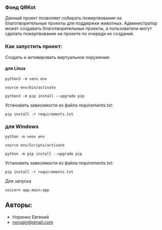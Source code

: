 ### Фонд QRKot
Данный проект позволяет собирать пожертвование на благотворительные проекты для поддержки животных. Администратор может создавать благотворительные проекты, а пользователи могут сделать пожертвование на проекте по очереди их создания.

### Как запустить проект:
Cоздать и активировать виртуальное окружение:

#### для Linux
```
python3 -m venv env
```

```
source env/bin/activate
```

```
python3 -m pip install --upgrade pip

```
Установить зависимости из файла requirements.txt:

```
pip install -r requirements.txt
```

### для Windows
```
python -m venv env
```

```
source env/Scripts/activate
```

```
python -m pip install --upgrade pip

```
Установить зависимости из файла requirements.txt:

```
pip install -r requirements.txt
```

Для запуска
```
uvicorn app.main:app
```

## Авторы:
- Норенко Евгений
- norugin@gmail.com